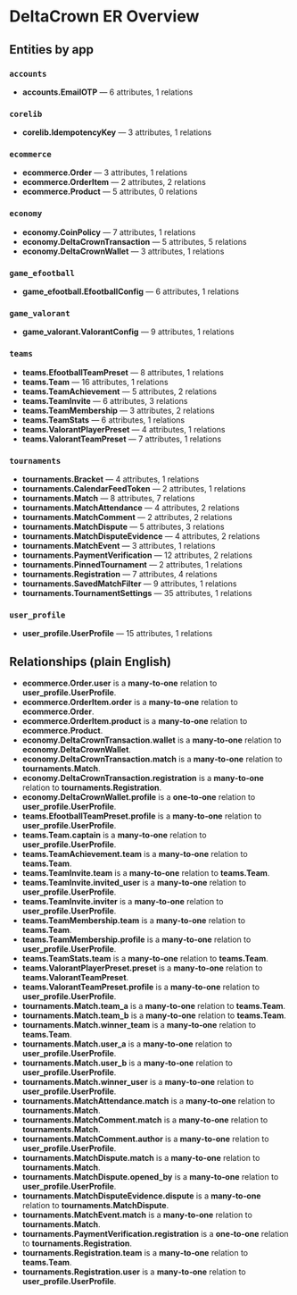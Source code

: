 # DeltaCrown ER Overview

## Entities by app
### `accounts`
- **accounts.EmailOTP** — 6 attributes, 1 relations

### `corelib`
- **corelib.IdempotencyKey** — 3 attributes, 1 relations

### `ecommerce`
- **ecommerce.Order** — 3 attributes, 1 relations
- **ecommerce.OrderItem** — 2 attributes, 2 relations
- **ecommerce.Product** — 5 attributes, 0 relations

### `economy`
- **economy.CoinPolicy** — 7 attributes, 1 relations
- **economy.DeltaCrownTransaction** — 5 attributes, 5 relations
- **economy.DeltaCrownWallet** — 3 attributes, 1 relations

### `game_efootball`
- **game_efootball.EfootballConfig** — 6 attributes, 1 relations

### `game_valorant`
- **game_valorant.ValorantConfig** — 9 attributes, 1 relations

### `teams`
- **teams.EfootballTeamPreset** — 8 attributes, 1 relations
- **teams.Team** — 16 attributes, 1 relations
- **teams.TeamAchievement** — 5 attributes, 2 relations
- **teams.TeamInvite** — 6 attributes, 3 relations
- **teams.TeamMembership** — 3 attributes, 2 relations
- **teams.TeamStats** — 6 attributes, 1 relations
- **teams.ValorantPlayerPreset** — 4 attributes, 1 relations
- **teams.ValorantTeamPreset** — 7 attributes, 1 relations

### `tournaments`
- **tournaments.Bracket** — 4 attributes, 1 relations
- **tournaments.CalendarFeedToken** — 2 attributes, 1 relations
- **tournaments.Match** — 8 attributes, 7 relations
- **tournaments.MatchAttendance** — 4 attributes, 2 relations
- **tournaments.MatchComment** — 2 attributes, 2 relations
- **tournaments.MatchDispute** — 5 attributes, 3 relations
- **tournaments.MatchDisputeEvidence** — 4 attributes, 2 relations
- **tournaments.MatchEvent** — 3 attributes, 1 relations
- **tournaments.PaymentVerification** — 12 attributes, 2 relations
- **tournaments.PinnedTournament** — 2 attributes, 1 relations
- **tournaments.Registration** — 7 attributes, 4 relations
- **tournaments.SavedMatchFilter** — 9 attributes, 1 relations
- **tournaments.TournamentSettings** — 35 attributes, 1 relations

### `user_profile`
- **user_profile.UserProfile** — 15 attributes, 1 relations

## Relationships (plain English)
- **ecommerce.Order.user** is a **many‑to‑one** relation to **user_profile.UserProfile**.
- **ecommerce.OrderItem.order** is a **many‑to‑one** relation to **ecommerce.Order**.
- **ecommerce.OrderItem.product** is a **many‑to‑one** relation to **ecommerce.Product**.
- **economy.DeltaCrownTransaction.wallet** is a **many‑to‑one** relation to **economy.DeltaCrownWallet**.
- **economy.DeltaCrownTransaction.match** is a **many‑to‑one** relation to **tournaments.Match**.
- **economy.DeltaCrownTransaction.registration** is a **many‑to‑one** relation to **tournaments.Registration**.
- **economy.DeltaCrownWallet.profile** is a **one‑to‑one** relation to **user_profile.UserProfile**.
- **teams.EfootballTeamPreset.profile** is a **many‑to‑one** relation to **user_profile.UserProfile**.
- **teams.Team.captain** is a **many‑to‑one** relation to **user_profile.UserProfile**.
- **teams.TeamAchievement.team** is a **many‑to‑one** relation to **teams.Team**.
- **teams.TeamInvite.team** is a **many‑to‑one** relation to **teams.Team**.
- **teams.TeamInvite.invited_user** is a **many‑to‑one** relation to **user_profile.UserProfile**.
- **teams.TeamInvite.inviter** is a **many‑to‑one** relation to **user_profile.UserProfile**.
- **teams.TeamMembership.team** is a **many‑to‑one** relation to **teams.Team**.
- **teams.TeamMembership.profile** is a **many‑to‑one** relation to **user_profile.UserProfile**.
- **teams.TeamStats.team** is a **many‑to‑one** relation to **teams.Team**.
- **teams.ValorantPlayerPreset.preset** is a **many‑to‑one** relation to **teams.ValorantTeamPreset**.
- **teams.ValorantTeamPreset.profile** is a **many‑to‑one** relation to **user_profile.UserProfile**.
- **tournaments.Match.team_a** is a **many‑to‑one** relation to **teams.Team**.
- **tournaments.Match.team_b** is a **many‑to‑one** relation to **teams.Team**.
- **tournaments.Match.winner_team** is a **many‑to‑one** relation to **teams.Team**.
- **tournaments.Match.user_a** is a **many‑to‑one** relation to **user_profile.UserProfile**.
- **tournaments.Match.user_b** is a **many‑to‑one** relation to **user_profile.UserProfile**.
- **tournaments.Match.winner_user** is a **many‑to‑one** relation to **user_profile.UserProfile**.
- **tournaments.MatchAttendance.match** is a **many‑to‑one** relation to **tournaments.Match**.
- **tournaments.MatchComment.match** is a **many‑to‑one** relation to **tournaments.Match**.
- **tournaments.MatchComment.author** is a **many‑to‑one** relation to **user_profile.UserProfile**.
- **tournaments.MatchDispute.match** is a **many‑to‑one** relation to **tournaments.Match**.
- **tournaments.MatchDispute.opened_by** is a **many‑to‑one** relation to **user_profile.UserProfile**.
- **tournaments.MatchDisputeEvidence.dispute** is a **many‑to‑one** relation to **tournaments.MatchDispute**.
- **tournaments.MatchEvent.match** is a **many‑to‑one** relation to **tournaments.Match**.
- **tournaments.PaymentVerification.registration** is a **one‑to‑one** relation to **tournaments.Registration**.
- **tournaments.Registration.team** is a **many‑to‑one** relation to **teams.Team**.
- **tournaments.Registration.user** is a **many‑to‑one** relation to **user_profile.UserProfile**.